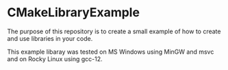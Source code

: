 # CMakeLibraryExample
The purpose of this repository is to create a small example of how to create and use libraries in your code.

This example libaray was tested on MS Windows using MinGW and msvc and on Rocky Linux using gcc-12. 
